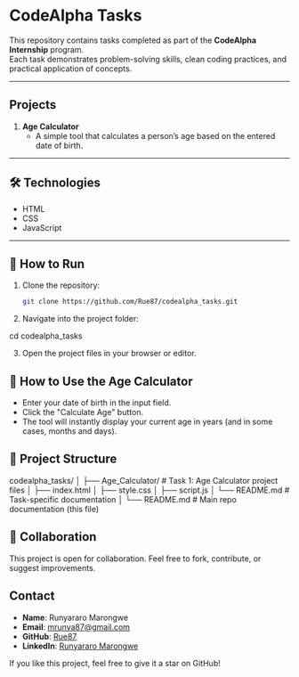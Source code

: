 # CodeAlpha Tasks  

This repository contains tasks completed as part of the **CodeAlpha Internship** program.  
Each task demonstrates problem-solving skills, clean coding practices, and practical application of concepts.  

---

## Projects  

1. **Age Calculator**  
   - A simple tool that calculates a person’s age based on the entered date of birth. 

--- 

## 🛠️ Technologies  
- HTML  
- CSS  
- JavaScript  

---

## 🚀 How to Run  

1. Clone the repository:  
   ```bash
   git clone https://github.com/Rue87/codealpha_tasks.git

2. Navigate into the project folder:

cd codealpha_tasks

3. Open the project files in your browser or editor.

## 🧮 How to Use the Age Calculator

- Enter your date of birth in the input field.
- Click the "Calculate Age" button.
- The tool will instantly display your current age in years (and in some cases, months and days).

## 📁 Project Structure

codealpha_tasks/
│
├── Age_Calculator/        # Task 1: Age Calculator project files
│   ├── index.html
│   ├── style.css
│   ├── script.js
│   └── README.md          # Task-specific documentation
│
└── README.md              # Main repo documentation (this file)


## 🤝 Collaboration

This project is open for collaboration. Feel free to fork, contribute, or suggest improvements.

## Contact
- **Name**: Runyararo Marongwe  
- **Email**: mrunya87@gmail.com  
- **GitHub**: [Rue87](https://github.com/Rue87)  
- **LinkedIn**: [Runyararo Marongwe](https://www.linkedin.com/in/runyararo-marongwe-24835279)


If you like this project, feel free to give it a star on GitHub!
